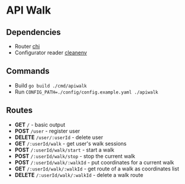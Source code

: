 # API Walk

## Dependencies

- Router [chi](https://github.com/go-chi/chi)
- Configurator reader [cleanenv](https://github.com/ilyakaznacheev/cleanenv)

## Commands

- Build `go build ./cmd/apiwalk`
- Run `CONFIG_PATH=./config/config.example.yaml ./apiwalk`

## Routes

- __GET__ `/` - basic output
- __POST__ `/user` - register user
- __DELETE__ `/user/:userId` - delete user
- __GET__ `/:userId/walk` - get user's walk sessions
- __POST__ `/:userId/walk/start` - start a walk
- __POST__ `/:userId/walk/stop` - stop the current walk
- __POST__ `/:userId/walk/:walkId` - put coordinates for a current walk
- __GET__ `/:userId/walk/:walkId` - get route of a walk as coordinates list
- __DELETE__ `/:userId/walk/:walkId` - delete a walk route